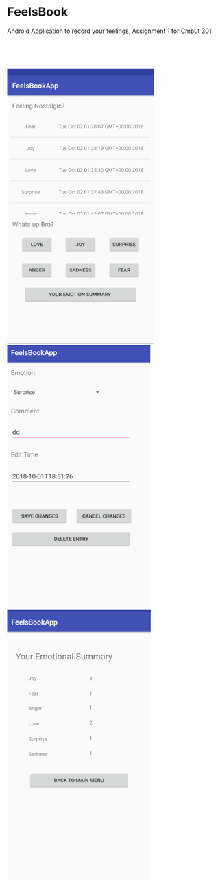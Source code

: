 # FeelsBook
Android Application to record your feelings, Assignment 1 for Cmput 301

<br />
<br />
<br />

![Alt text](screenShots/mainmenu.PNG?raw=true "Main Menu")
<br />
![Alt text](screenShots/editemotion.PNG?raw=true "Edit Emotion")
<br />
![Alt text](screenShots/summary.PNG?raw=true "Summary")
